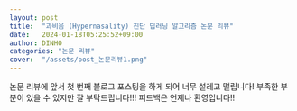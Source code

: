 ```yaml
---
layout: post
title:  "과비음 (Hypernasality) 진단 딥러닝 알고리즘 논문 리뷰"
date:   2024-01-18T05:25:52+09:00
author: DINHO
categories: "논문 리뷰"
cover:  "/assets/post_논문리뷰1.png"
---
```


논문 리뷰에 앞서 첫 번째 블로그 포스팅을 하게 되어 너무 설레고 떨립니다!
부족한 부분이 있을 수 있지만 잘 부탁드립니다!!! 피드백은 언제나 환영입니다!!